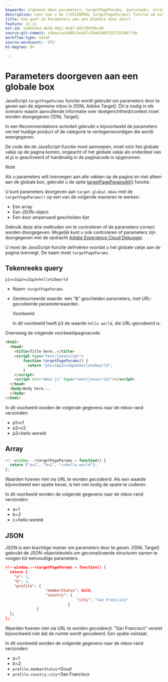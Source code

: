 ```yaml
---
keywords: algemene mbox-parameters, targetPageParams, queryreeks, array, json, dtm
description: Leer hoe u de [!UICONTROL targetPageParams] functie om extra het richten of contextinformatie in te gaan [!DNL Adobe Target] global mbox.
title: Hoe geef ik Parameters aan een Globale doos door?
feature: at.js
exl-id: 2a6be3e4-a618-4812-9e87-b01789705c40
source-git-commit: e5bae1ac9485c3e1d7c55e6386f332755196ffab
workflow-type: tm+mt
source-wordcount: '371'
ht-degree: 0%

---
```


# Parameters doorgeven aan een globale box

JavaScript `targetPageParams` functie wordt gebruikt om parameters door te geven aan de algemene mbox in [!DNL Adobe Target]. Dit is nodig in elk scenario waarin aanvullende informatie over doelgerichtheid/context moet worden doorgegeven [!DNL Target].

In een Recommendations-activiteit gebruikt u bijvoorbeeld de parameters om het huidige product of de categorie te vertegenwoordigen die wordt weergegeven.

De code die de JavaScript-functie moet aanroepen, moet vóór het globale vakje op de pagina komen, ongeacht of het globale vakje als onderdeel van at.js is geactiveerd of handmatig in de paginacode is opgenomen.

>[!NOTE]
>
>Als u parameters wilt toevoegen aan alle vakken op de pagina en niet alleen aan de globale box, gebruikt u de optie [targetPageParamsAll()](/help/dev/implement/client-side/atjs/atjs-functions/targetpageparamsall.md) functie.

U kunt parameters doorgeven aan `target-global-mbox` met de `targetPageParams()` op een van de volgende manieren te werken:

* Een array
* Een JSON-object
* Een door ampersand gescheiden lijst

Gebruik deze drie methoden om te controleren of de parameters correct worden doorgegeven. Mogelijk kunt u ook controleren of parameters zijn doorgegeven met de opdracht [Adobe Experience Cloud Debugger](https://experienceleague.adobe.com/docs/debugger/using/experience-cloud-debugger.html?lang=nl-NL).

U moet de JavaScript-functie definiëren voordat u het globale vakje aan de pagina toevoegt. De naam moet `targetPageParams`.

## Tekenreeks query

```
p1=v1&p2=v2&p3=hello%20world
```

* Naam: `targetPageParams`
* Geretourneerde waarde: een &quot;&amp;&quot; gescheiden parameters, met URL-gecodeerde parameterwaarden.

  Voorbeeld:

  In dit voorbeeld heeft p3 de waarde `hello world`, die URL-gecodeerd is.

Overweeg de volgende voorbeeldpaginacode:

```html {line-numbers="true"}
<html> 
  <head> 
    <title>Title here..</title> 
    <script type="text/javascript"> 
        function targetPageParams() { 
          return "p1=v1&p2=v2&p3=hello%20world";
        } 
    </script> 
    <script src="mbox.js" type="text/javascript"></script> 
  </head> 
  <body>Body here... 
  </body> 
</html>
```

In dit voorbeeld worden de volgende gegevens naar de mbox-rand verzonden:

* p1=v1
* p2=v2
* p3=hello wereld

## Array

```javascript {line-numbers="true"}
<!--window.-->targetPageParams = function() { 
  return ["a=1", "b=2", "c=hello world"]; 
}; 
```

Waarden hoeven niet via URL te worden gecodeerd. Als een waarde bijvoorbeeld een spatie bevat, is het niet nodig de spatie te coderen.

In dit voorbeeld worden de volgende gegevens naar de mbox-rand verzonden:

* a=1
* b=2
* c=hello wereld

## JSON

JSON is een krachtige manier om parameters door te geven. [!DNL Target] gebruikt de JSON-objectsleutels om gecompliceerde structuren samen te voegen tot eenvoudige parameters.

```json {line-numbers="true"}
<!--window.-->targetPageParams = function() { 
  return { 
    "a": 1, 
    "b": 2, 
    "profile": { 
                  "memberStatus": Gold, 
                  "country": { 
                                "city": "San Francisco" 
                            } 
              } 
  }; 
}; 
```

Waarden hoeven niet via URL te worden gecodeerd. &quot;San Francisco&quot; vereist bijvoorbeeld niet dat de ruimte wordt gecodeerd. Een spatie volstaat.

In dit voorbeeld worden de volgende gegevens naar de mbox-rand verzonden:

* a=1
* b=2
* `profile.memberStatus`=Goud
* `profile.country.city`=San Francisco
